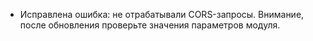 - Исправлена ошибка: не отрабатывали CORS-запросы. Внимание, после обновления проверьте значения параметров модуля.

